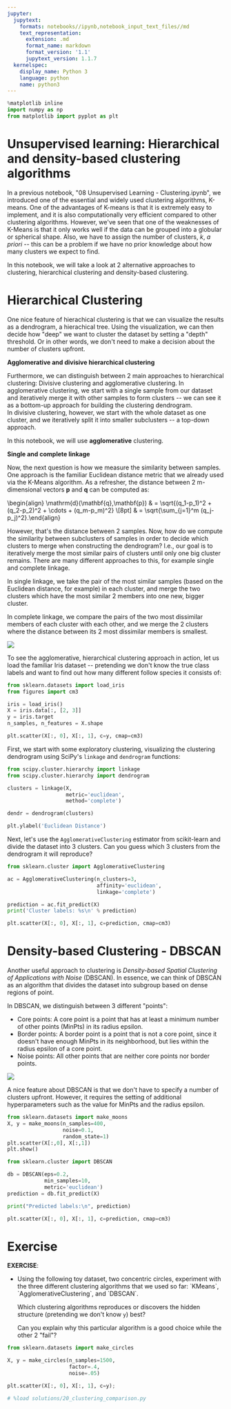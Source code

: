 ```yaml
---
jupyter:
  jupytext:
    formats: notebooks//ipynb,notebook_input_text_files//md
    text_representation:
      extension: .md
      format_name: markdown
      format_version: '1.1'
      jupytext_version: 1.1.7
  kernelspec:
    display_name: Python 3
    language: python
    name: python3
---
```


```python deletable=true editable=true nbpresent={"id": "2de13356-e9ae-466c-89d1-50618945c658"}
%matplotlib inline
import numpy as np
from matplotlib import pyplot as plt
```

<!-- #region {"deletable": true, "editable": true, "nbpresent": {"id": "4a9d75ee-def8-451e-836f-707a63d8ea90"}} -->
# Unsupervised learning: Hierarchical and density-based clustering algorithms
<!-- #endregion -->

<!-- #region {"deletable": true, "editable": true, "nbpresent": {"id": "2e676319-4de0-4ee0-84ec-f525353b5195"}} -->
In a previous notebook, "08 Unsupervised Learning - Clustering.ipynb", we introduced one of the essential and widely used clustering algorithms, K-means. One of the advantages of K-means is that it is extremely easy to implement, and it is also computationally very efficient compared to other clustering algorithms. However, we've seen that one of the weaknesses of K-Means is that it only works well if the data can be grouped into a globular or spherical shape. Also, we have to assign the number of clusters, *k*, *a priori* -- this can be a problem if we have no prior knowledge about how many clusters we expect to find. 
<!-- #endregion -->

<!-- #region {"deletable": true, "editable": true, "nbpresent": {"id": "7f44eab5-590f-4228-acdb-4fd1d187a441"}} -->
In this notebook, we will take a look at 2 alternative approaches to clustering, hierarchical clustering and density-based clustering. 
<!-- #endregion -->

<!-- #region {"deletable": true, "editable": true, "nbpresent": {"id": "a9b317b4-49cb-47e0-8f69-5f6ad2491370"}} -->
# Hierarchical Clustering
<!-- #endregion -->

<!-- #region {"deletable": true, "editable": true, "nbpresent": {"id": "d70d19aa-a949-4942-89c0-8c4911bbc733"}} -->
One nice feature of hierachical clustering is that we can visualize the results as a dendrogram, a hierachical tree. Using the visualization, we can then decide how "deep" we want to cluster the dataset by setting a "depth" threshold. Or in other words, we don't need to make a decision about the number of clusters upfront.

**Agglomerative and divisive hierarchical clustering**

Furthermore, we can distinguish between 2 main approaches to hierarchical clustering: Divisive clustering and agglomerative clustering. In agglomerative clustering, we start with a single sample from our dataset and iteratively merge it with other samples to form clusters -- we can see it as a bottom-up approach for building the clustering dendrogram.  
In divisive clustering, however, we start with the whole dataset as one cluster, and we iteratively split it into smaller subclusters -- a top-down approach.  

In this notebook, we will use **agglomerative** clustering.
<!-- #endregion -->

<!-- #region {"deletable": true, "editable": true, "nbpresent": {"id": "d448e9d1-f80d-4bf4-a322-9af800ce359c"}} -->
**Single and complete linkage**

Now, the next question is how we measure the similarity between samples. One approach is the familiar Euclidean distance metric that we already used via the K-Means algorithm. As a refresher, the distance between 2 m-dimensional vectors $\mathbf{p}$ and $\mathbf{q}$ can be computed as:

\begin{align} \mathrm{d}(\mathbf{q},\mathbf{p}) & = \sqrt{(q_1-p_1)^2 + (q_2-p_2)^2 + \cdots + (q_m-p_m)^2} \\[8pt]
& = \sqrt{\sum_{j=1}^m (q_j-p_j)^2}.\end{align}	

<!-- #endregion -->

<!-- #region {"deletable": true, "editable": true, "nbpresent": {"id": "045c17ed-c253-4b84-813b-0f3f2c4eee3a"}} -->
However, that's the distance between 2 samples. Now, how do we compute the similarity between subclusters of samples in order to decide which clusters to merge when constructing the dendrogram? I.e., our goal is to iteratively merge the most similar pairs of clusters until only one big cluster remains. There are many different approaches to this, for example single and complete linkage. 

In single linkage, we take the pair of the most similar samples (based on the Euclidean distance, for example) in each cluster, and merge the two clusters which have the most similar 2 members into one new, bigger cluster.

In complete linkage, we compare the pairs of the two most dissimilar members of each cluster with each other, and we merge the 2 clusters where the distance between its 2 most dissimilar members is smallest.

![](figures/clustering-linkage.png)

<!-- #endregion -->

<!-- #region {"deletable": true, "editable": true, "nbpresent": {"id": "b6cc173c-044c-4a59-8a51-ec81eb2a1098"}} -->
To see the agglomerative, hierarchical clustering approach in action, let us load the familiar Iris dataset -- pretending we don't know the true class labels and want to find out how many different follow species it consists of:
<!-- #endregion -->

```python deletable=true editable=true nbpresent={"id": "b552a94c-9dc1-4c76-9d9b-90a47cd7811a"}
from sklearn.datasets import load_iris
from figures import cm3

iris = load_iris()
X = iris.data[:, [2, 3]]
y = iris.target
n_samples, n_features = X.shape

plt.scatter(X[:, 0], X[:, 1], c=y, cmap=cm3)
```

<!-- #region {"deletable": true, "editable": true, "nbpresent": {"id": "473764d4-3610-43e8-94a0-d62731dd5a1c"}} -->
First, we start with some exploratory clustering, visualizing the clustering dendrogram using SciPy's `linkage` and `dendrogram` functions:
<!-- #endregion -->

```python deletable=true editable=true nbpresent={"id": "d7f4a0e0-5b4f-4e08-9c77-fd1b1d13c877"}
from scipy.cluster.hierarchy import linkage
from scipy.cluster.hierarchy import dendrogram

clusters = linkage(X, 
                   metric='euclidean',
                   method='complete')

dendr = dendrogram(clusters)

plt.ylabel('Euclidean Distance')
```

<!-- #region {"deletable": true, "editable": true, "nbpresent": {"id": "68cb3270-9d4b-450f-9372-58989fe93a3d"}} -->
Next, let's use the `AgglomerativeClustering` estimator from scikit-learn and divide the dataset into 3 clusters. Can you guess which 3 clusters from the dendrogram it will reproduce?
<!-- #endregion -->

```python deletable=true editable=true nbpresent={"id": "4746ea9e-3206-4e5a-bf06-8e2cd49c48d1"}
from sklearn.cluster import AgglomerativeClustering

ac = AgglomerativeClustering(n_clusters=3,
                             affinity='euclidean',
                             linkage='complete')

prediction = ac.fit_predict(X)
print('Cluster labels: %s\n' % prediction)
```

```python deletable=true editable=true nbpresent={"id": "a4e419ac-a735-442e-96bd-b90e60691f97"}
plt.scatter(X[:, 0], X[:, 1], c=prediction, cmap=cm3)
```

<!-- #region {"deletable": true, "editable": true, "nbpresent": {"id": "63c6aeb6-3b8f-40f4-b1a8-b5e2526beaa5"}} -->
# Density-based Clustering - DBSCAN
<!-- #endregion -->

<!-- #region {"deletable": true, "editable": true, "nbpresent": {"id": "688a6a37-3a28-40c8-81ba-f5c92f6d7aa8"}} -->
Another useful approach to clustering is *Density-based Spatial Clustering of Applications with Noise* (DBSCAN). In essence, we can think of DBSCAN as an algorithm that divides the dataset into subgroup based on dense regions of point.

In DBSCAN, we distinguish between 3 different "points":

- Core points: A core point is a point that has at least a minimum number of other points (MinPts) in its radius epsilon.
- Border points: A border point is a point that is not a core point, since it doesn't have enough MinPts in its neighborhood, but lies within the radius epsilon of a core point.
- Noise points: All other points that are neither core points nor border points.

![](figures/dbscan.png)

A nice feature about DBSCAN is that we don't have to specify a number of clusters upfront. However, it requires the setting of additional hyperparameters such as the value for MinPts and the radius epsilon.
<!-- #endregion -->

```python deletable=true editable=true nbpresent={"id": "98acb13b-bbf6-412e-a7eb-cc096c34dca1"}
from sklearn.datasets import make_moons
X, y = make_moons(n_samples=400,
                  noise=0.1,
                  random_state=1)
plt.scatter(X[:,0], X[:,1])
plt.show()
```

```python deletable=true editable=true nbpresent={"id": "86c183f7-0889-443c-b989-219a2c9a1aad"}
from sklearn.cluster import DBSCAN

db = DBSCAN(eps=0.2,
            min_samples=10,
            metric='euclidean')
prediction = db.fit_predict(X)

print("Predicted labels:\n", prediction)

plt.scatter(X[:, 0], X[:, 1], c=prediction, cmap=cm3)
```

<!-- #region {"deletable": true, "editable": true, "nbpresent": {"id": "84c2fb5c-a984-4a8e-baff-0eee2cbf0184"}} -->
# Exercise
<!-- #endregion -->

<!-- #region {"deletable": true, "editable": true, "nbpresent": {"id": "6881939d-0bfe-4768-9342-1fc68a0b8dbc"}} -->
<div class="alert alert-success">
    <b>EXERCISE</b>:
     <ul>
      <li>
      Using the following toy dataset, two concentric circles, experiment with the three different clustering algorithms that we used so far: `KMeans`, `AgglomerativeClustering`, and `DBSCAN`.

Which clustering algorithms reproduces or discovers the hidden structure (pretending we don't know `y`) best?

Can you explain why this particular algorithm is a good choice while the other 2 "fail"?
      </li>
    </ul>
</div>
<!-- #endregion -->

```python deletable=true editable=true nbpresent={"id": "4ad922fc-9e38-4d1d-b0ed-b0654c1c483a"}
from sklearn.datasets import make_circles

X, y = make_circles(n_samples=1500, 
                    factor=.4, 
                    noise=.05)

plt.scatter(X[:, 0], X[:, 1], c=y);
```

```python deletable=true editable=true
# %load solutions/20_clustering_comparison.py
```
